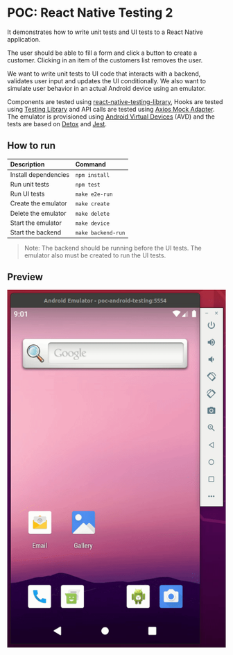 # POC: React Native Testing 2

It demonstrates how to write unit tests and UI tests to a React Native application.

The user should be able to fill a form and click a button to create a customer. Clicking in an item of the customers list removes the user.

We want to write unit tests to UI code that interacts with a backend, validates user input and updates the UI conditionally. We also want to simulate user behavior in an actual Android device using an emulator.

Components are tested using [react-native-testing-library](https://github.com/callstack/react-native-testing-library), Hooks are tested using [Testing Library](https://github.com/testing-library/react-hooks-testing-library) and API calls are tested using [Axios Mock Adapter](https://github.com/ctimmerm/axios-mock-adapter). The emulator is provisioned using [Android Virtual Devices](https://developer.android.com/studio/run/emulator-commandline) (AVD) and the tests are based on [Detox](https://github.com/wix/Detox) and [Jest](https://github.com/facebook/jest).

## How to run

| Description | Command |
| :--- | :--- |
| Install dependencies | `npm install` |
| Run unit tests | `npm test` |
| Run UI tests | `make e2e-run` |
| Create the emulator | `make create`  |
| Delete the emulator | `make delete`  |
| Start the emulator | `make device`  |
| Start the backend | `make backend-run` |

> Note: The backend should be running before the UI tests. The emulator also must be created to run the UI tests.

## Preview

![E2E test running](./preview/01.gif)

